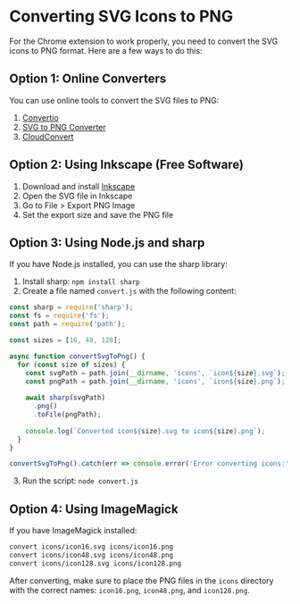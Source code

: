 # Converting SVG Icons to PNG

For the Chrome extension to work properly, you need to convert the SVG icons to PNG format. Here are a few ways to do this:

## Option 1: Online Converters

You can use online tools to convert the SVG files to PNG:

1. [Convertio](https://convertio.co/svg-png/)
2. [SVG to PNG Converter](https://svgtopng.com/)
3. [CloudConvert](https://cloudconvert.com/svg-to-png)

## Option 2: Using Inkscape (Free Software)

1. Download and install [Inkscape](https://inkscape.org/)
2. Open the SVG file in Inkscape
3. Go to File > Export PNG Image
4. Set the export size and save the PNG file

## Option 3: Using Node.js and sharp

If you have Node.js installed, you can use the sharp library:

1. Install sharp: `npm install sharp`
2. Create a file named `convert.js` with the following content:

```javascript
const sharp = require('sharp');
const fs = require('fs');
const path = require('path');

const sizes = [16, 48, 128];

async function convertSvgToPng() {
  for (const size of sizes) {
    const svgPath = path.join(__dirname, 'icons', `icon${size}.svg`);
    const pngPath = path.join(__dirname, 'icons', `icon${size}.png`);
    
    await sharp(svgPath)
      .png()
      .toFile(pngPath);
      
    console.log(`Converted icon${size}.svg to icon${size}.png`);
  }
}

convertSvgToPng().catch(err => console.error('Error converting icons:', err));
```

3. Run the script: `node convert.js`

## Option 4: Using ImageMagick

If you have ImageMagick installed:

```bash
convert icons/icon16.svg icons/icon16.png
convert icons/icon48.svg icons/icon48.png
convert icons/icon128.svg icons/icon128.png
```

After converting, make sure to place the PNG files in the `icons` directory with the correct names: `icon16.png`, `icon48.png`, and `icon128.png`. 